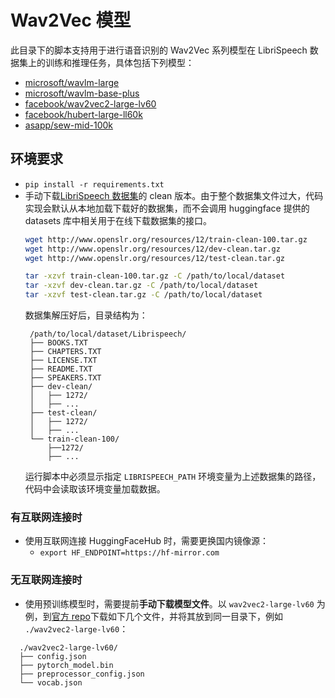 # Wav2Vec 模型

此目录下的脚本支持用于进行语音识别的 Wav2Vec 系列模型在 LibriSpeech 数据集上的训练和推理任务，具体包括下列模型：

- [microsoft/wavlm-large](https://huggingface.co/microsoft/wavlm-large)
- [microsoft/wavlm-base-plus](https://huggingface.co/microsoft/wavlm-base-plus)
- [facebook/wav2vec2-large-lv60](https://huggingface.co/facebook/wav2vec2-large-lv60)
- [facebook/hubert-large-ll60k](https://huggingface.co/facebook/hubert-large-ll60k)
- [asapp/sew-mid-100k](https://huggingface.co/asapp/sew-mid-100k)

## 环境要求
- `pip install -r requirements.txt`
- 手动下载[LibriSpeech 数据集](https://www.openslr.org/12/)的 clean 版本。由于整个数据集文件过大，代码实现会默认从本地加载下载好的数据集，而不会调用 huggingface 提供的 datasets 库中相关用于在线下载数据集的接口。
  ```bash
  wget http://www.openslr.org/resources/12/train-clean-100.tar.gz
  wget http://www.openslr.org/resources/12/dev-clean.tar.gz
  wget http://www.openslr.org/resources/12/test-clean.tar.gz

  tar -xzvf train-clean-100.tar.gz -C /path/to/local/dataset
  tar -xzvf dev-clean.tar.gz -C /path/to/local/dataset
  tar -xzvf test-clean.tar.gz -C /path/to/local/dataset
  ```
  数据集解压好后，目录结构为：
  ```
   /path/to/local/dataset/Librispeech/
   ├── BOOKS.TXT
   ├── CHAPTERS.TXT
   ├── LICENSE.TXT
   ├── README.TXT
   ├── SPEAKERS.TXT
   ├── dev-clean/
   │   ├── 1272/
   │   ├── ...
   ├── test-clean/
   │   ├── 1272/
   │   ├── ...
   └── train-clean-100/
       ├──1272/
       ├── ...
	```
  运行脚本中必须显示指定 `LIBRISPEECH_PATH` 环境变量为上述数据集的路径，代码中会读取该环境变量加载数据。

### 有互联网连接时
- 使用互联网连接 HuggingFaceHub 时，需要更换国内镜像源：
  - `export HF_ENDPOINT=https://hf-mirror.com`

### 无互联网连接时
- 使用预训练模型时，需要提前**手动下载模型文件**。以 `wav2vec2-large-lv60` 为例，到[官方 repo](https://hf-mirror.com/facebook/wav2vec2-large-lv60)下载如下几个文件，并将其放到同一目录下，例如 `./wav2vec2-large-lv60`：
```
  ./wav2vec2-large-lv60/
  ├── config.json
  ├── pytorch_model.bin
  ├── preprocessor_config.json
  └── vocab.json
```
